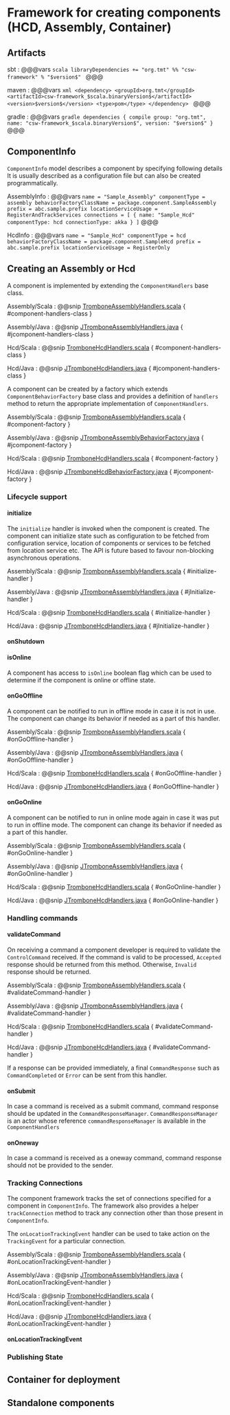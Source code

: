 # Framework for creating components (HCD, Assembly, Container)

## Artifacts

sbt
:   @@@vars
    ```scala
    libraryDependencies += "org.tmt" %% "csw-framework" % "$version$"
    ```
    @@@

maven
:   @@@vars
    ```xml
    <dependency>
     <groupId>org.tmt</groupId>
     <artifactId>csw-framework_$scala.binaryVersion$</artifactId>
     <version>$version$</version>
     <type>pom</type>
    </dependency>
    ```
    @@@

gradle
:   @@@vars
    ```gradle
    dependencies {
      compile group: "org.tmt", name: "csw-framework_$scala.binaryVersion$", version: "$version$"
    }
    ```
    @@@
    
## ComponentInfo

`ComponentInfo` model describes a component by specifying following details
It is usually described as a configuration file but can also be created programmatically.

AssemblyInfo
:   @@@vars
    ```
    name = "Sample_Assembly"
    componentType = assembly
    behaviorFactoryClassName = package.component.SampleAssembly
    prefix = abc.sample.prefix
    locationServiceUsage = RegisterAndTrackServices
    connections = [
        {
          name: "Sample_Hcd"
          componentType: hcd
          connectionType: akka
        }
      ]
    ```
    @@@
    
HcdInfo
:   @@@vars
    ```
    name = "Sample_Hcd"
    componentType = hcd
    behaviorFactoryClassName = package.component.SampleHcd
    prefix = abc.sample.prefix
    locationServiceUsage = RegisterOnly
    ```

## Creating an Assembly or Hcd

A component is implemented by extending the `ComponentHandlers` base class. 

Assembly/Scala
:   @@snip [TromboneAssemblyHandlers.scala](../../../csw-vslice/src/main/scala/csw/trombone/assembly/TromboneAssemblyHandlers.scala) { #component-handlers-class }

Assembly/Java
:   @@snip [JTromboneAssemblyHandlers.java](../../../csw-vslice/src/main/java/csw/trombone/assembly/JTromboneAssemblyHandlers.java) { #jcomponent-handlers-class }

Hcd/Scala
:   @@snip [TromboneHcdHandlers.scala](../../../csw-vslice/src/main/scala/csw/trombone/hcd/TromboneHcdHandlers.scala) { #component-handlers-class }

Hcd/Java
:   @@snip [JTromboneHcdHandlers.java](../../../csw-vslice/src/main/java/csw/trombone/hcd/JTromboneHcdHandlers.java) { #jcomponent-handlers-class }

A component can be created by a factory which extends `ComponentBehaviorFactory` base class and provides a definition of `handlers` method to return the appropriate implementation of `ComponentHandlers`.

Assembly/Scala
:   @@snip [TromboneAssemblyHandlers.scala](../../../csw-vslice/src/main/scala/csw/trombone/assembly/TromboneAssemblyHandlers.scala) { #component-factory }

Assembly/Java
:   @@snip [JTromboneAssemblyBehaviorFactory.java](../../../csw-vslice/src/main/java/csw/trombone/assembly/JTromboneAssemblyBehaviorFactory.java) { #jcomponent-factory }

Hcd/Scala
:   @@snip [TromboneHcdHandlers.scala](../../../csw-vslice/src/main/scala/csw/trombone/hcd/TromboneHcdHandlers.scala) { #component-factory }

Hcd/Java
:   @@snip [JTromboneHcdBehaviorFactory.java](../../../csw-vslice/src/main/java/csw/trombone/hcd/JTromboneHcdBehaviorFactory.java) { #jcomponent-factory }
 

### Lifecycle support

#### initialize

The `initialize` handler is invoked when the component is created. The component can initialize state such as configuration to be fetched
from configuration service, location of components or services to be fetched from location service etc. The API is future based to favour non-blocking 
asynchronous operations.

Assembly/Scala
:   @@snip [TromboneAssemblyHandlers.scala](../../../csw-vslice/src/main/scala/csw/trombone/assembly/TromboneAssemblyHandlers.scala) { #initialize-handler }

Assembly/Java
:   @@snip [JTromboneAssemblyHandlers.java](../../../csw-vslice/src/main/java/csw/trombone/assembly/JTromboneAssemblyHandlers.java) { #jInitialize-handler }

Hcd/Scala
:   @@snip [TromboneHcdHandlers.scala](../../../csw-vslice/src/main/scala/csw/trombone/hcd/TromboneHcdHandlers.scala) { #initialize-handler }

Hcd/Java
:   @@snip [JTromboneHcdHandlers.java](../../../csw-vslice/src/main/java/csw/trombone/hcd/JTromboneHcdHandlers.java) { #jInitialize-handler }

#### onShutdown

#### isOnline
A component has access to `isOnline` boolean flag which can be used to determine if the component is online or offline state.

#### onGoOffline
A component can be notified to run in offline mode in case it is not in use. The component can change its behavior if needed as a part of this handler.

Assembly/Scala
:   @@snip [TromboneAssemblyHandlers.scala](../../../csw-vslice/src/main/scala/csw/trombone/assembly/TromboneAssemblyHandlers.scala) { #onGoOffline-handler }

Assembly/Java
:   @@snip [JTromboneAssemblyHandlers.java](../../../csw-vslice/src/main/java/csw/trombone/assembly/JTromboneAssemblyHandlers.java) { #onGoOffline-handler }

Hcd/Scala
:   @@snip [TromboneHcdHandlers.scala](../../../csw-vslice/src/main/scala/csw/trombone/hcd/TromboneHcdHandlers.scala) { #onGoOffline-handler }

Hcd/Java
:   @@snip [JTromboneHcdHandlers.java](../../../csw-vslice/src/main/java/csw/trombone/hcd/JTromboneHcdHandlers.java) { #onGoOffline-handler }

#### onGoOnline
A component can be notified to run in online mode again in case it was put to run in offline mode. The component can change its behavior if needed as a part of this handler.

Assembly/Scala
:   @@snip [TromboneAssemblyHandlers.scala](../../../csw-vslice/src/main/scala/csw/trombone/assembly/TromboneAssemblyHandlers.scala) { #onGoOnline-handler }

Assembly/Java
:   @@snip [JTromboneAssemblyHandlers.java](../../../csw-vslice/src/main/java/csw/trombone/assembly/JTromboneAssemblyHandlers.java) { #onGoOnline-handler }

Hcd/Scala
:   @@snip [TromboneHcdHandlers.scala](../../../csw-vslice/src/main/scala/csw/trombone/hcd/TromboneHcdHandlers.scala) { #onGoOnline-handler }

Hcd/Java
:   @@snip [JTromboneHcdHandlers.java](../../../csw-vslice/src/main/java/csw/trombone/hcd/JTromboneHcdHandlers.java) { #onGoOnline-handler }

### Handling commands

#### validateCommand

On receiving a command a component developer is required to validate the `ControlCommand` received. If the command is valid to be processed, `Accepted` response
should be returned from this method. Otherwise, `Invalid` response should be returned.

Assembly/Scala
:   @@snip [TromboneAssemblyHandlers.scala](../../../csw-vslice/src/main/scala/csw/trombone/assembly/TromboneAssemblyHandlers.scala) { #validateCommand-handler }

Assembly/Java
:   @@snip [JTromboneAssemblyHandlers.java](../../../csw-vslice/src/main/java/csw/trombone/assembly/JTromboneAssemblyHandlers.java) { #validateCommand-handler }

Hcd/Scala
:   @@snip [TromboneHcdHandlers.scala](../../../csw-vslice/src/main/scala/csw/trombone/hcd/TromboneHcdHandlers.scala) { #validateCommand-handler }

Hcd/Java
:   @@snip [JTromboneHcdHandlers.java](../../../csw-vslice/src/main/java/csw/trombone/hcd/JTromboneHcdHandlers.java) { #validateCommand-handler }
 
If a response can be provided immediately, a final `CommandResponse` such as `CommandCompleted` or `Error` can be sent from this handler.

#### onSubmit

In case a command is received as a submit command, command response should be updated in the `CommandResponseManager`. `CommandResponseManager` is an actor whose reference 
`commandResponseManager` is available in the `ComponentHandlers` 

#### onOneway

In case a command is received as a oneway command, command response should not be provided to the sender. 

### Tracking Connections

The component framework tracks the set of connections specified for a component in `ComponentInfo`.
The framework also provides a helper `trackConnection` method to track any connection other than those present in `ComponentInfo`.
 
The `onLocationTrackingEvent` handler can be used to take action on the `TrackingEvent` for a particular connection. 

Assembly/Scala
:   @@snip [TromboneAssemblyHandlers.scala](../../../csw-vslice/src/main/scala/csw/trombone/assembly/TromboneAssemblyHandlers.scala) { #onLocationTrackingEvent-handler }

Assembly/Java
:   @@snip [JTromboneAssemblyHandlers.java](../../../csw-vslice/src/main/java/csw/trombone/assembly/JTromboneAssemblyHandlers.java) { #onLocationTrackingEvent-handler }

Hcd/Scala
:   @@snip [TromboneHcdHandlers.scala](../../../csw-vslice/src/main/scala/csw/trombone/hcd/TromboneHcdHandlers.scala) { #onLocationTrackingEvent-handler }

Hcd/Java
:   @@snip [JTromboneHcdHandlers.java](../../../csw-vslice/src/main/java/csw/trombone/hcd/JTromboneHcdHandlers.java) { #onLocationTrackingEvent-handler }


#### onLocationTrackingEvent

### Publishing State

## Container for deployment

## Standalone components


